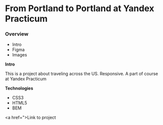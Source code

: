 # From Portland to Portland at Yandex Practicum

### Overview
* Intro
* Figma
* Images

**Intro**

This is a project about traveling across the US. Responsive. A part of course at Yandex Practicum

**Technologies**
* CSS3
* HTML5
* BEM

<a href=">Link to project</a>
